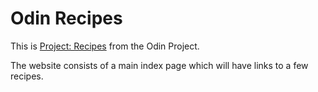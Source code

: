 # Odin Recipes
This is [Project: Recipes](https://www.theodinproject.com/lessons/foundations-recipes) from the Odin Project.

The website consists of a main index page which will have links to a few recipes.



